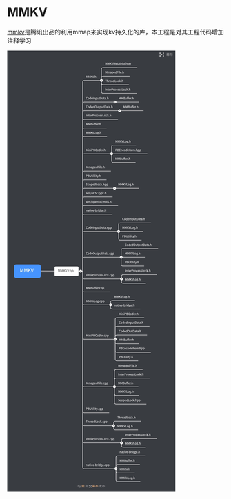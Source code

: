 # MMKV
[mmkv](https://github.com/Tencent/MMKV)是腾讯出品的利用mmap来实现kv持久化的库，本工程是对其工程代码增加注释学习

![](./img/mmkv.jpg)
